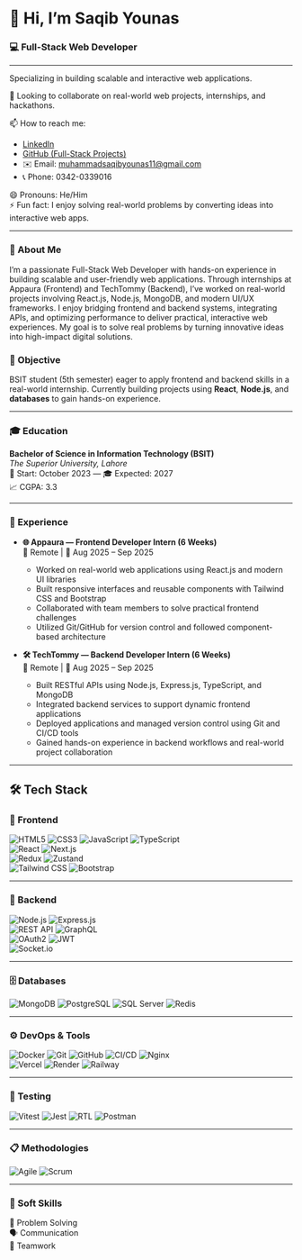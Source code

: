 # 👋 Hi, I’m Saqib Younas

### 💻 Full-Stack Web Developer
---
Specializing in building scalable and interactive web applications. 

💞️ Looking to collaborate on real-world web projects, internships, and hackathons.

📫 How to reach me:    
- [LinkedIn](https://www.linkedin.com/in/muhammad-saqib-younas-0123aa329)  
- [GitHub (Full-Stack Projects)](https://github.com/SaqibYounas)  
- ✉️ Email: muhammadsaqibyounas11@gmail.com  
- 📞 Phone: 0342-0339016   

😄 Pronouns: He/Him  
⚡ Fun fact: I enjoy solving real-world problems by converting ideas into interactive web apps.

---

### 👤 About Me

I’m a passionate Full-Stack Web Developer with hands-on experience in building scalable and user-friendly web applications. Through internships at Appaura (Frontend) and TechTommy (Backend), I’ve worked on real-world projects involving React.js, Node.js, MongoDB, and modern UI/UX frameworks. I enjoy bridging frontend and backend systems, integrating APIs, and optimizing performance to deliver practical, interactive web experiences. My goal is to solve real problems by turning innovative ideas into high-impact digital solutions.

### 🎯 Objective  
BSIT student (5th semester) eager to apply frontend and backend skills in a real-world internship. Currently building projects using **React**, **Node.js**, and **databases** to gain hands-on experience.

---

### 🎓 Education

**Bachelor of Science in Information Technology (BSIT)**  
*The Superior University, Lahore*  
📅 Start: October 2023 — 🎓 Expected: 2027  
📈 CGPA: 3.3

--- 

### 💼 Experience

- **🌐 Appaura — Frontend Developer Intern (6 Weeks)**  
  📍 Remote | 📅 Aug 2025 – Sep 2025  
  - Worked on real-world web applications using React.js and modern UI libraries  
  - Built responsive interfaces and reusable components with Tailwind CSS and Bootstrap  
  - Collaborated with team members to solve practical frontend challenges  
  - Utilized Git/GitHub for version control and followed component-based architecture  

- **🛠️ TechTommy — Backend Developer Intern (6 Weeks)**  
  📍 Remote | 📅 Aug 2025 – Sep 2025  
  - Built RESTful APIs using Node.js, Express.js, TypeScript, and MongoDB  
  - Integrated backend services to support dynamic frontend applications  
  - Deployed applications and managed version control using Git and CI/CD tools  
  - Gained hands-on experience in backend workflows and real-world project collaboration

---

## 🛠️ Tech Stack

### 🎨 Frontend  
![HTML5](https://img.shields.io/badge/HTML5-E34F26?logo=html5&logoColor=white)
![CSS3](https://img.shields.io/badge/CSS3-1572B6?logo=css3&logoColor=white)
![JavaScript](https://img.shields.io/badge/JavaScript-F7DF1E?logo=javascript&logoColor=black)
![TypeScript](https://img.shields.io/badge/TypeScript-3178C6?logo=typescript&logoColor=white)  
![React](https://img.shields.io/badge/React-20232A?logo=react&logoColor=61DAFB)
![Next.js](https://img.shields.io/badge/Next.js-000000?logo=nextdotjs&logoColor=white)  
![Redux](https://img.shields.io/badge/Redux-764ABC?logo=redux&logoColor=white)
![Zustand](https://img.shields.io/badge/Zustand-000000?logo=zustand&logoColor=white)  
![Tailwind CSS](https://img.shields.io/badge/TailwindCSS-06B6D4?logo=tailwindcss&logoColor=white)
![Bootstrap](https://img.shields.io/badge/Bootstrap-7952B3?logo=bootstrap&logoColor=white)

---

### 🔧 Backend  
![Node.js](https://img.shields.io/badge/Node.js-339933?logo=nodedotjs&logoColor=white)
![Express.js](https://img.shields.io/badge/Express.js-000000?logo=express&logoColor=white)  
![REST API](https://img.shields.io/badge/REST_API-FF69B4?logo=api&logoColor=white)
![GraphQL](https://img.shields.io/badge/GraphQL-E10098?logo=graphql&logoColor=white)  
![OAuth2](https://img.shields.io/badge/OAuth2.0-0066A1?logo=auth0&logoColor=white)
![JWT](https://img.shields.io/badge/JWT-000000?logo=jsonwebtokens&logoColor=white)  
![Socket.io](https://img.shields.io/badge/Socket.io-010101?logo=socket.io&logoColor=white)

---

### 🗄️ Databases  
![MongoDB](https://img.shields.io/badge/MongoDB-47A248?logo=mongodb&logoColor=white)
![PostgreSQL](https://img.shields.io/badge/PostgreSQL-4169E1?logo=postgresql&logoColor=white)
![SQL Server](https://img.shields.io/badge/SQL_Server-CC2927?logo=microsoftsqlserver&logoColor=white)
![Redis](https://img.shields.io/badge/Redis-DC382D?logo=redis&logoColor=white)

---

### ⚙️ DevOps & Tools  
![Docker](https://img.shields.io/badge/Docker-2496ED?logo=docker&logoColor=white)
![Git](https://img.shields.io/badge/Git-F05032?logo=git&logoColor=white)
![GitHub](https://img.shields.io/badge/GitHub-181717?logo=github&logoColor=white)
![CI/CD](https://img.shields.io/badge/GitHub_Actions-2088FF?logo=githubactions&logoColor=white)
![Nginx](https://img.shields.io/badge/Nginx-009639?logo=nginx&logoColor=white)  
![Vercel](https://img.shields.io/badge/Vercel-000000?logo=vercel&logoColor=white)
![Render](https://img.shields.io/badge/Render-0099FF?logo=render&logoColor=white)
![Railway](https://img.shields.io/badge/Railway-000000?logo=railway&logoColor=white)

---

### 🧪 Testing  
![Vitest](https://img.shields.io/badge/Vitest-6E9F18?logo=vitest&logoColor=white)
![Jest](https://img.shields.io/badge/Jest-C21325?logo=jest&logoColor=white)
![RTL](https://img.shields.io/badge/React_Testing_Library-E33332?logo=testinglibrary&logoColor=white)
![Postman](https://img.shields.io/badge/Postman-FF6C37?logo=postman&logoColor=white)

---

### 📋 Methodologies  
![Agile](https://img.shields.io/badge/Agile-FCA121?logo=agile&logoColor=black)
![Scrum](https://img.shields.io/badge/Scrum-6DB33F?logo=scrum&logoColor=white)

---

### 🤝 Soft Skills  
🧠 Problem Solving  
🗣️ Communication  
🤝 Teamwork
